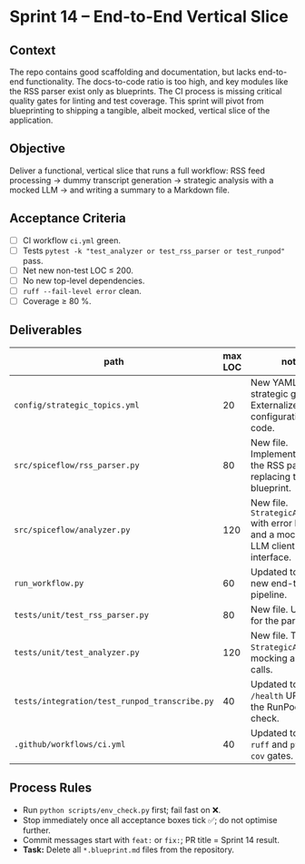 # Sprint 14 – End-to-End Vertical Slice

## Context
The repo contains good scaffolding and documentation, but lacks end-to-end functionality. The docs-to-code ratio is too high, and key modules like the RSS parser exist only as blueprints. The CI process is missing critical quality gates for linting and test coverage. This sprint will pivot from blueprinting to shipping a tangible, albeit mocked, vertical slice of the application.

## Objective
Deliver a functional, vertical slice that runs a full workflow: RSS feed processing → dummy transcript generation → strategic analysis with a mocked LLM → and writing a summary to a Markdown file.

## Acceptance Criteria
- [ ] CI workflow `ci.yml` green.
- [ ] Tests `pytest -k "test_analyzer or test_rss_parser or test_runpod"` pass.
- [ ] Net new non-test LOC ≤ 200.
- [ ] No new top-level dependencies.
- [ ] `ruff --fail-level error` clean.
- [ ] Coverage ≥ 80 %.

## Deliverables
| path | max LOC | note |
|---|---|---|
| `config/strategic_topics.yml` | 20 | New YAML file for strategic goals. Externalizes configuration from code. |
| `src/spiceflow/rss_parser.py` | 80 | New file. Implementation of the RSS parser, replacing the old blueprint. |
| `src/spiceflow/analyzer.py` | 120 | New file. `StrategicAnalyzer` with error handling and a mockable LLM client interface. |
| `run_workflow.py` | 60 | Updated to run the new end-to-end pipeline. |
| `tests/unit/test_rss_parser.py` | 80 | New file. Unit tests for the parser. |
| `tests/unit/test_analyzer.py` | 120 | New file. Tests `StrategicAnalyzer`, mocking all LLM calls. |
| `tests/integration/test_runpod_transcribe.py` | 40 | Updated to fix the `/health` URL for the RunPod health check. |
| `.github/workflows/ci.yml` | 40 | Updated to add `ruff` and `pytest --cov` gates. |

## Process Rules
- Run `python scripts/env_check.py` first; fail fast on ❌.
- Stop immediately once all acceptance boxes tick ✅; do not optimise further.
- Commit messages start with `feat:` or `fix:`; PR title = Sprint 14 result.
- **Task:** Delete all `*.blueprint.md` files from the repository. 
